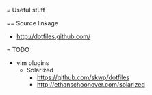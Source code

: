 = Useful stuff

== Source linkage
* http://dotfiles.github.com/

= TODO

* vim plugins
  * Solarized
    * https://github.com/skwp/dotfiles
    * http://ethanschoonover.com/solarized
